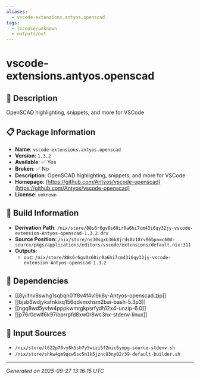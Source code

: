 ```yaml
---
aliases:
  - vscode-extensions.antyos.openscad
tags:
  - license/unknown
  - outputs/out
---
```


# vscode-extensions.antyos.openscad

## 📝 Description

OpenSCAD highlighting, snippets, and more for VSCode

## 📋 Package Information

- **Name**: `vscode-extensions.antyos.openscad`
- **Version**: `1.3.2`
- **Available**: ✅ Yes
- **Broken**: ✅ No
- **Description**: OpenSCAD highlighting, snippets, and more for VSCode
- **Homepage**: [https://github.com/Antyos/vscode-openscad](https://github.com/Antyos/vscode-openscad)
- **License**: `unknown`

## 🔧 Build Information

- **Derivation Path**: `/nix/store/88s6r6gv0s60ir0a6hi7cm43i6qy32jy-vscode-extension-Antyos-openscad-1.3.2.drv`
- **Source Position**: `/nix/store/ns30sqxb36k8jrds8z18rv96bpnwc60d-source/pkgs/applications/editors/vscode/extensions/default.nix:311`
- **Outputs**:
  - `out`:  `/nix/store/88s6r6gv0s60ir0a6hi7cm43i6qy32jy-vscode-extension-Antyos-openscad-1.3.2`

## 🔗 Dependencies

- [[8yiifnv8swhg1sqbqn01f8v4f4vl9k8y-Antyos-openscad.zip]]
- [[bjsb6wdjykafnkixq156qdvmxhsm2bai-bash-5.3p3]]
- [[ngq8wd5yvlw4pppkwmrgkpsrfydh12x4-unzip-6.0]]
- [[p76r0cwlf6k97ibprrpfd8xw0r8wc3nx-stdenv-linux]]

## 📁 Input Sources

- `/nix/store/l622p70vy8k5sh7y5wizi5f2mic6ynpg-source-stdenv.sh`
- `/nix/store/shkw4qm9qcw5sc5n1k5jznc83ny02r39-default-builder.sh`

---
*Generated on 2025-09-27 13:16:15 UTC*
